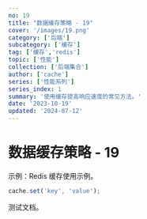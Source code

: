 ```yaml
---
no: 19
title: "数据缓存策略 - 19"
cover: '/images/19.png'
category: ['后端']
subcategory: ['缓存']
tag: ['缓存','redis']
topic: ['性能']
collection: ['后端集合']
author: ['cache']
series: ['性能系列']
series_index: 1
summary: '使用缓存提高响应速度的常见方法。'
date: '2023-10-19'
updated: '2024-07-12'
---
```


# 数据缓存策略 - 19

示例：Redis 缓存使用示例。

```js
cache.set('key', 'value');
```

测试文档。

